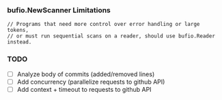 ### bufio.NewScanner Limitations
```
// Programs that need more control over error handling or large tokens,
// or must run sequential scans on a reader, should use bufio.Reader instead.
```

### TODO
- [ ] Analyze body of commits (added/removed lines)
- [ ] Add concurrency (parallelize requests to github API)
- [ ] Add context + timeout to requests to github API
